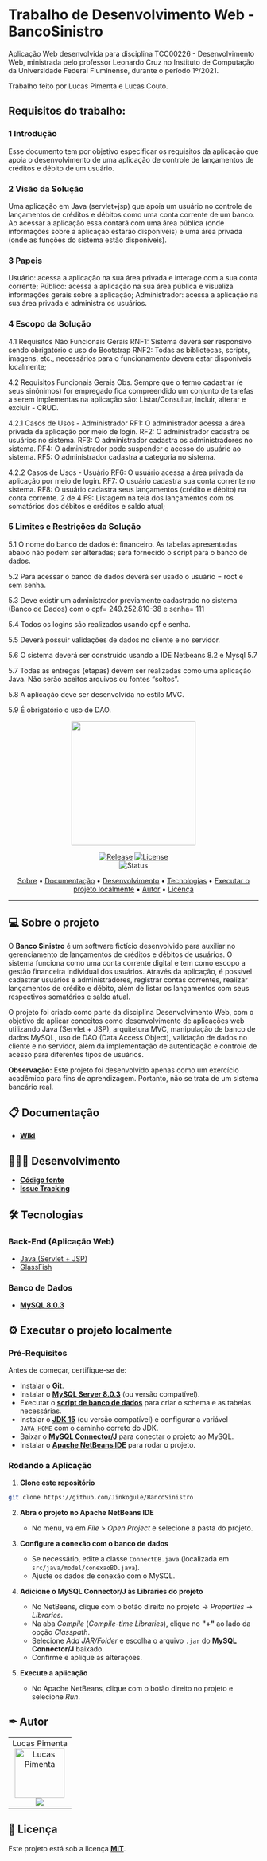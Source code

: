 # Trabalho de Desenvolvimento Web - BancoSinistro
Aplicação Web desenvolvida para disciplina TCC00226 - Desenvolvimento Web, ministrada pelo professor Leonardo Cruz no Instituto de Computação da Universidade Federal Fluminense, durante o período 1º/2021.

Trabalho feito por Lucas Pimenta e Lucas Couto.

## Requisitos do trabalho:

### 1 Introdução

Esse documento tem por objetivo especificar os requisitos da aplicação que apoia o
desenvolvimento de uma aplicação de controle de lançamentos de créditos e débito de
um usuário.

### 2 Visão da Solução

Uma aplicação em Java (servlet+jsp) que apoia um usuário no controle de lançamentos
de créditos e débitos como uma conta corrente de um banco. Ao acessar a aplicação
essa contará com uma área pública (onde informações sobre a aplicação estarão
disponíveis) e uma área privada (onde as funções do sistema estão disponíveis).

### 3 Papeis

Usuário: acessa a aplicação na sua área privada e interage com a sua conta corrente;
Público: acessa a aplicação na sua área pública e visualiza informações gerais sobre a
aplicação;
Administrador: acessa a aplicação na sua área privada e administra os usuários.

### 4 Escopo da Solução

4.1 Requisitos Não Funcionais Gerais
RNF1: Sistema deverá ser responsivo sendo obrigatório o uso do Bootstrap
RNF2: Todas as bibliotecas, scripts, imagens, etc., necessários para o
funcionamento devem estar disponíveis localmente;

4.2 Requisitos Funcionais Gerais
Obs. Sempre que o termo cadastrar (e seus sinônimos) for empregado fica
compreendido um conjunto de tarefas a serem implementas na aplicação são:
Listar/Consultar, incluir, alterar e excluir - CRUD.

4.2.1 Casos de Usos - Administrador
RF1: O administrador acessa a área privada da aplicação por meio de login.
RF2: O administrador cadastra os usuários no sistema.
RF3: O administrador cadastra os administradores no sistema.
RF4: O administrador pode suspender o acesso do usuário ao sistema.
RF5: O administrador cadastra a categoria no sistema.

4.2.2 Casos de Usos - Usuário
RF6: O usuário acessa a área privada da aplicação por meio de login.
RF7: O usuário cadastra sua conta corrente no sistema.
RF8: O usuário cadastra seus lançamentos (crédito e débito) na conta corrente.
2 de 4
F9: Listagem na tela dos lançamentos com os somatórios dos débitos e créditos e
saldo atual;

### 5 Limites e Restrições da Solução

5.1 O nome do banco de dados é: financeiro. As tabelas apresentadas abaixo não
podem ser alteradas; será fornecido o script para o banco de dados.

5.2 Para acessar o banco de dados deverá ser usado o usuário = root e sem senha.

5.3 Deve existir um administrador previamente cadastrado no sistema (Banco de Dados)
com o cpf= 249.252.810-38 e senha= 111

5.4 Todos os logins são realizados usando cpf e senha.

5.5 Deverá possuir validações de dados no cliente e no servidor.

5.6 O sistema deverá ser construído usando a IDE Netbeans 8.2 e Mysql 5.7

5.7 Todas as entregas (etapas) devem ser realizadas como uma aplicação Java. Não
serão aceitos arquivos ou fontes “soltos”.

5.8 A aplicação deve ser desenvolvida no estilo MVC.

5.9 É obrigatório o uso de DAO.


<div align="center">
<img style="" src="https://github.com/Jinkogule/BancoSinistro/blob/main/web/images/logo.png" width="250px;" alt=""/>
<br>

[![Release](https://img.shields.io/github/v/release/Jinkogule/BancoSinistro?style=for-the-badge)](https://github.com/Jinkogule/BandejApp/releases)
[![License](https://img.shields.io/github/license/Jinkogule/BancoSinistro?style=for-the-badge)](LICENSE)<br>
![Status](https://img.shields.io/badge/STATUS-CONCLU%C3%8DDO%20-brightgreen?style=for-the-badge)
</div>

<p align="center">
 <a href="#-sobre-o-projeto">Sobre</a> •
 <a href="#-documentação">Documentação</a> • 
 <a href="#-desenvolvimento">Desenvolvimento</a> • 
 <a href="#-tecnologias">Tecnologias</a> • 
 <a href="#-executar-o-projeto-localmente">Executar o projeto localmente</a> • 
 <a href="#-autor">Autor</a> •
 <a href="#-licença">Licença</a>
</p>

---

## 💻 Sobre o projeto

O **Banco Sinistro** é um software fictício desenvolvido para auxiliar no gerenciamento de lançamentos de créditos e débitos de usuários. O sistema funciona como uma conta corrente digital e tem como escopo a gestão financeira individual dos usuários. Através da aplicação, é possível cadastrar usuários e administradores, registrar contas correntes, realizar lançamentos de crédito e débito, além de listar os lançamentos com seus respectivos somatórios e saldo atual.

O projeto foi criado como parte da disciplina Desenvolvimento Web, com o objetivo de aplicar conceitos como desenvolvimento de aplicações web utilizando Java (Servlet + JSP), arquitetura MVC, manipulação de banco de dados MySQL, uso de DAO (Data Access Object), validação de dados no cliente e no servidor, além da implementação de autenticação e controle de acesso para diferentes tipos de usuários.

**Observação:** Este projeto foi desenvolvido apenas como um exercício acadêmico para fins de aprendizagem. Portanto, não se trata de um sistema bancário real.

## 📋 Documentação

-   **[Wiki](https://github.com/Jinkogule/BancoSinistro/wiki)**

## 🧑🏻‍💻 Desenvolvimento

-   **[Código fonte](https://github.com/Jinkogule/BancoSinistro)**
-   **[Issue Tracking](https://github.com/Jinkogule/BancoSinistro/issues)**

## 🛠 Tecnologias

### **Back-End (Aplicação Web)**  

- [Java (Servlet + JSP)](https://www.oracle.com/br/java/technologies/downloads/)  
- [GlassFish](https://javaee.github.io/glassfish/)   

### **Banco de Dados**

-   **[MySQL 8.0.3](https://www.mysql.com/)**

## ⚙ Executar o projeto localmente  

### **Pré-Requisitos**  

Antes de começar, certifique-se de:  

- Instalar o **[Git](https://git-scm.com/)**.  
- Instalar o **[MySQL Server 8.0.3](https://dev.mysql.com/downloads/mysql/)** (ou versão compatível).  
- Executar o **[script de banco de dados](https://github.com/Jinkogule/BancoSinistro/blob/main/financeiro.sql)** para criar o schema e as tabelas necessárias.    
- Instalar o **[JDK 15](https://www.oracle.com/br/java/technologies/downloads/#java15)** (ou versão compatível) e configurar a variável `JAVA_HOME` com o caminho correto do JDK.
- Baixar o **[MySQL Connector/J](https://dev.mysql.com/downloads/connector/j/)** para conectar o projeto ao MySQL.  
- Instalar o **[Apache NetBeans IDE](https://netbeans.apache.org/front/main/index.html)** para rodar o projeto.

### **Rodando a Aplicação**  

1. **Clone este repositório**
```bash
git clone https://github.com/Jinkogule/BancoSinistro    
```

2. **Abra o projeto no Apache NetBeans IDE**  
   - No menu, vá em *File* > *Open Project* e selecione a pasta do projeto.  

3. **Configure a conexão com o banco de dados**  
   - Se necessário, edite a classe `ConnectDB.java` (localizada em `src/java/model/conexaoBD.java`).  
   - Ajuste os dados de conexão com o MySQL.  

4. **Adicione o MySQL Connector/J às Libraries do projeto**  
   - No NetBeans, clique com o botão direito no projeto → *Properties* → *Libraries*.  
   - Na aba *Compile* (*Compile-time Libraries*), clique no **"+"** ao lado da opção *Classpath*.  
   - Selecione *Add JAR/Folder* e escolha o arquivo `.jar` do **MySQL Connector/J** baixado.  
   - Confirme e aplique as alterações.  

5. **Execute a aplicação**  
   - No Apache NetBeans, clique com o botão direito no projeto e selecione *Run*.  

## ✒ Autor

<table>
  <tr>
    <td align="center">
      Lucas Pimenta
      <br>
      <a href="https://github.com/Jinkogule">
        <img src="https://avatars.githubusercontent.com/u/52849575?v=4" width="100px;" alt="Lucas Pimenta"/>
      </a>
      <br>
      <a href="https://github.com/Jinkogule">
        <img src="https://img.shields.io/badge/-Github-black?style=flat-square&logo=Github&logoColor=white">
      </a>
    </td>
  </tr>
</table>

## 📝 Licença

Este projeto está sob a licença **[MIT](./LICENSE)**.


